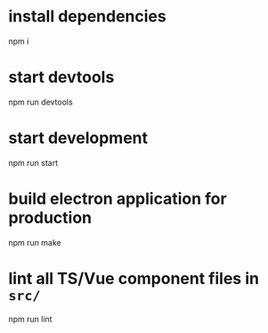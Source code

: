 # install dependencies
npm i

# start devtools
npm run devtools

# start development 
npm run start

# build electron application for production
npm run make


# lint all TS/Vue component files in `src/`
npm run lint
